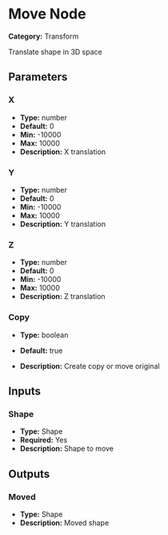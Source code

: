 
# Move Node

**Category:** Transform

Translate shape in 3D space

## Parameters


### X
- **Type:** number
- **Default:** 0
- **Min:** -10000
- **Max:** 10000
- **Description:** X translation


### Y
- **Type:** number
- **Default:** 0
- **Min:** -10000
- **Max:** 10000
- **Description:** Y translation


### Z
- **Type:** number
- **Default:** 0
- **Min:** -10000
- **Max:** 10000
- **Description:** Z translation


### Copy
- **Type:** boolean
- **Default:** true


- **Description:** Create copy or move original


## Inputs


### Shape
- **Type:** Shape
- **Required:** Yes
- **Description:** Shape to move


## Outputs


### Moved
- **Type:** Shape
- **Description:** Moved shape



